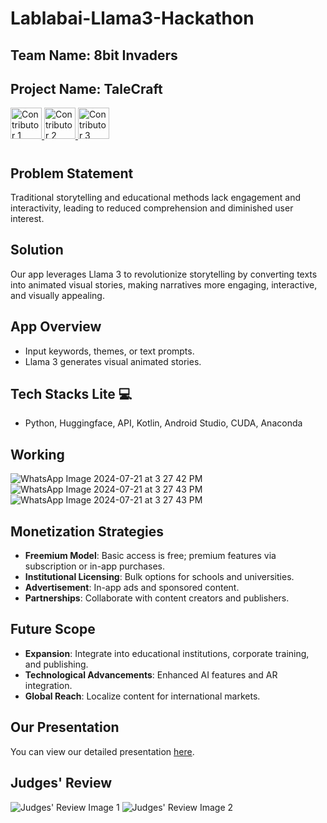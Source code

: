 # Lablabai-Llama3-Hackathon
## Team Name: 8bit Invaders
## Project Name: TaleCraft

<!-- Contributor 1 -->
<a href="https://github.com/HarishMahto">
  <img src="https://github.com/HarishMahto.png" width="50" height="50" alt="Contributor 1">
</a>

<!-- Contributor 2 -->
<a href="https://github.com/Somie12">
  <img src="https://github.com/Somie12.png" width="50" height="50" alt="Contributor 2">
</a>

<!-- Contributor 3 -->
<a href="https://github.com/Diksha566">
  <img src="https://github.com/Diksha566.png" width="50" height="50" alt="Contributor 3">
</a>

<h1 align="center">

## Problem Statement
Traditional storytelling and educational methods lack engagement and interactivity, leading to reduced comprehension and diminished user interest.

## Solution
Our app leverages Llama 3 to revolutionize storytelling by converting texts into animated visual stories, making narratives more engaging, interactive, and visually appealing.

## App Overview
- Input keywords, themes, or text prompts.
- Llama 3 generates visual animated stories.

## Tech Stacks Lite 💻
- Python, Huggingface, API, Kotlin, Android Studio, CUDA, Anaconda

## Working
![WhatsApp Image 2024-07-21 at 3 27 42 PM](https://github.com/user-attachments/assets/79400f79-d102-404d-b12e-801f42e7b9ee)
![WhatsApp Image 2024-07-21 at 3 27 43 PM](https://github.com/user-attachments/assets/04c424b8-7455-4f73-a2da-ea42316c1767)
![WhatsApp Image 2024-07-21 at 3 27 43 PM](https://github.com/user-attachments/assets/0e5acd65-e91b-4b9f-81a6-b48704cfce5e)

## Monetization Strategies
- **Freemium Model**: Basic access is free; premium features via subscription or in-app purchases.
- **Institutional Licensing**: Bulk options for schools and universities.
- **Advertisement**: In-app ads and sponsored content.
- **Partnerships**: Collaborate with content creators and publishers.

## Future Scope
- **Expansion**: Integrate into educational institutions, corporate training, and publishing.
- **Technological Advancements**: Enhanced AI features and AR integration.
- **Global Reach**: Localize content for international markets.

## Our Presentation
You can view our detailed presentation [here](https://lablab.ai/event/llama-3-ai-hackathon/8bit-invaders/tale-craft-convert-your-imagination-to-animation?review=true).

## Judges' Review
![Judges' Review Image 1](<img width="404" alt="review_1" src="https://github.com/user-attachments/assets/190874c8-eec1-43a2-b222-9baa7a89f77c">
)
![Judges' Review Image 2](<img width="406" alt="review_2" src="https://github.com/user-attachments/assets/84a4cf55-8e40-4834-a011-6ec416fd1714">
)


